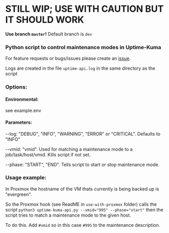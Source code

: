 # STILL WIP; USE WITH CAUTION BUT IT SHOULD WORK #
**Use branch `master`!** Default branch is `dev`
### Python script to control maintenance modes in Uptime-Kuma ###
For feature requests or bugs/issues please create an [issue](https://gitlab.azubi.server.lan/lwsops-muc/uptimekuma-maintenance-mode-api/-/issues).

Logs are created in the file `uptime-api.log` in the same directory as the script

### Options: ###
#### Environmental: ####
see example.env

#### Parameters: ####

--log: "DEBUG", "INFO", "WARNING", "ERROR" or "CRITICAL". Defaults to "INFO"

--vmid: "vmid". Used for matching a maintenance mode to a job/task/host/vmid. Kills script if not set.

--phase: "START", "END". Tells script to start or stop maintenance mode.

### Usage example: ###
In Proxmox the hostname of the VM thats currently is being backed up is "evergreen".

So the Proxmox hook (see ReadME in `use-with-proxmox` folder) calls the script `python3 uptime-kuma-api.py --vmid="995" --phase="start"` then
the script tries to match a maintenance mode to the given host.

To do this. Add `#vmid` so in this case `#995` to the maintenance description.